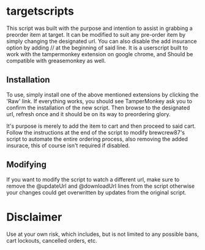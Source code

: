 # targetscripts

This script was built with the purpose and intention to assist in grabbing a preorder item at target.
It can be modified to suit any pre-order item by simply changing the designated url.
You can also disable the add insurance option by adding // at the beginning of said line. 
It is a userscript built to work with the tampermonkey extension on google chrome, and 
Should be compatible with greasemonkey as well.

## Installation
To use, simply install one of the above mentioned extensions by clicking the 'Raw' link. 
If everything works, you should see TamperMonkey ask you to confirm the installation of the new script.
Then browse to the designated url, refresh once and it should be on its way to
preordering glory.

It's purpose is merely to add the item to cart and then proceed to said cart. Follow the instructions
at the end of the script to modify brewcrew87's script to automate the entire ordering process,
also removing the added insurace, this of course isn't required if disabled.

## Modifying
If you want to modify the script to watch a different url, make sure to remove the @updateUrl and 
@downloadUrl lines from the script otherwise your changes could get overwritten by updates from 
the original script.

# Disclaimer
Use at your own risk, which includes, but is not limited to any possible bans, cart lockouts,
cancelled orders, etc.
